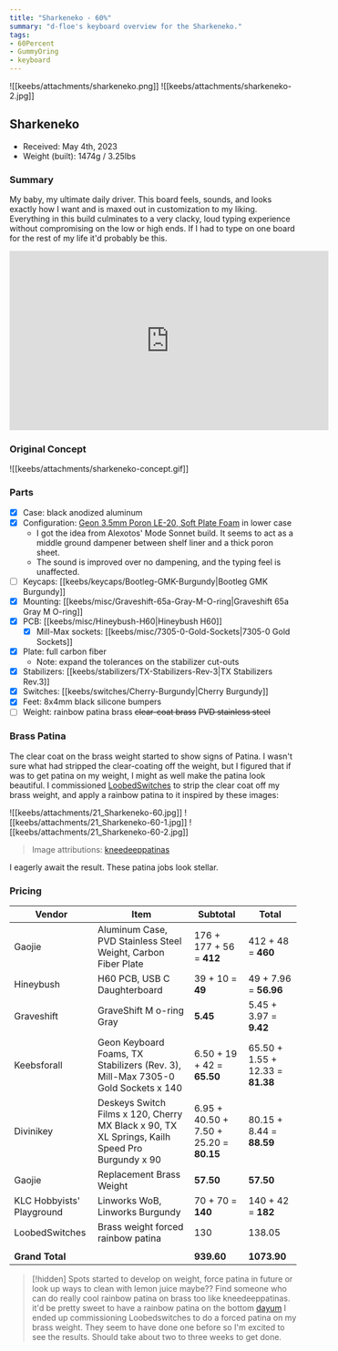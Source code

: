 ```yaml
---
title: "Sharkeneko - 60%"
summary: "d-floe's keyboard overview for the Sharkeneko."
tags:
- 60Percent
- GummyOring
- keyboard
---
```


![[keebs/attachments/sharkeneko.png]]
![[keebs/attachments/sharkeneko-2.jpg]]

## Sharkeneko

- Received: May 4th, 2023
- Weight (built): 1474g / 3.25lbs

### Summary

My baby, my ultimate daily driver. This board feels, sounds, and looks exactly how I want and is maxed out in customization to my liking. Everything in this build culminates to a very clacky, loud typing experience without compromising on the low or high ends. If I had to type on one board for the rest of my life it'd probably be this.

<iframe width="560" height="315" src="https://www.youtube-nocookie.com/embed/Xm_P2Fgp8us" title="YouTube video player" frameborder="0" allow="accelerometer; autoplay; clipboard-write; encrypted-media; gyroscope; picture-in-picture; web-share" allowfullscreen></iframe>

### Original Concept

![[keebs/attachments/sharkeneko-concept.gif]]

### Parts

- [x] Case: black anodized aluminum
- [x] Configuration: [Geon 3.5mm Poron LE-20, Soft Plate Foam](https://keebsforall.com/products/geon-keyboard-foams-for-tkl?variant=43926766026971) in lower case
    - I got the idea from Alexotos' Mode Sonnet build. It seems to act as a middle ground dampener between shelf liner and a thick poron sheet.
    - The sound is improved over no dampening, and the typing feel is unaffected.
- [ ] Keycaps: [[keebs/keycaps/Bootleg-GMK-Burgundy|Bootleg GMK Burgundy]]
- [x] Mounting: [[keebs/misc/Graveshift-65a-Gray-M-O-ring|Graveshift 65a Gray M O-ring]]
- [x] PCB: [[keebs/misc/Hineybush-H60|Hineybush H60]]
    - [x] Mill-Max sockets: [[keebs/misc/7305-0-Gold-Sockets|7305-0 Gold Sockets]]
- [x] Plate: full carbon fiber
    - Note: expand the tolerances on the stabilizer cut-outs
- [x] Stabilizers: [[keebs/stabilizers/TX-Stabilizers-Rev-3|TX Stabilizers Rev.3]]
- [x] Switches: [[keebs/switches/Cherry-Burgundy|Cherry Burgundy]]
- [x] Feet: 8x4mm black silicone bumpers
- [ ] Weight: rainbow patina brass ~~clear-coat brass~~ ~~PVD stainless steel~~

### Brass Patina

The clear coat on the brass weight started to show signs of Patina. I wasn't sure what had stripped the clear-coating off the weight, but I figured that if was to get patina on my weight, I might as well make the patina look beautiful. I commissioned [LoobedSwitches](https://loobedswitches.com/) to strip the clear coat off my brass weight, and apply a rainbow patina to it inspired by these images:

![[keebs/attachments/21_Sharkeneko-60.jpg]]
![[keebs/attachments/21_Sharkeneko-60-1.jpg]]
![[keebs/attachments/21_Sharkeneko-60-2.jpg]]

> Image attributions: [kneedeeppatinas](https://www.instagram.com/kneedeeppatinas/)

I eagerly await the result. These patina jobs look stellar.

### Pricing

| Vendor                    | Item                                                                                           | Subtotal                                | Total                            |
| ------------------------- | ---------------------------------------------------------------------------------------------- | --------------------------------------- | -------------------------------- |
| Gaojie                    | Aluminum Case, PVD Stainless Steel Weight, Carbon Fiber Plate                                  | 176 + 177 + 56 = **412**                | 412 + 48 = **460**               |
| Hineybush                 | H60 PCB, USB C Daughterboard                                                                   | 39 + 10 = **49**                        | 49 + 7.96 = **56.96**            |
| Graveshift                | GraveShift M o-ring Gray                                                                       | **5.45**                                | 5.45 + 3.97 = **9.42**           |
| Keebsforall               | Geon Keyboard Foams, TX Stabilizers (Rev. 3), Mill-Max 7305-0 Gold Sockets x 140               | 6.50 + 19 + 42 = **65.50**              | 65.50 + 1.55 + 12.33 = **81.38** |
| Divinikey                 | Deskeys Switch Films x 120, Cherry MX Black x 90, TX XL Springs, Kailh Speed Pro Burgundy x 90 | 6.95 + 40.50 + 7.50 + 25.20 = **80.15** | 80.15 + 8.44 = **88.59**         |
| Gaojie                    | Replacement Brass Weight                                                                       | **57.50**                               | **57.50**                        |
| KLC Hobbyists' Playground | Linworks WoB, Linworks Burgundy                                                                | 70 + 70 = **140**                       | 140 + 42 = **182**               |
| LoobedSwitches            | Brass weight forced rainbow patina                                                             | 130                                     | 138.05                           |
|                           |                                                                                                |                                         |
| **Grand Total**           |                                                                                                | **939.60**                              | **1073.90**                      |

> [!hidden]
> Spots started to develop on weight, force patina in future or look up ways to clean with lemon juice maybe?? Find someone who can do really cool rainbow patina on brass too like kneedeeppatinas.
> it'd be pretty sweet to have a rainbow patina on the bottom [dayum](https://www.instagram.com/p/ChXimANOcWH/?igshid=MzRlODBiNWFlZA==)
> I ended up commissioning Loobedswitches to do a forced patina on my brass weight. They seem to have done one before so I'm excited to see the results. Should take about two to three weeks to get done.
